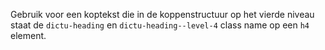Gebruik voor een koptekst die in de koppenstructuur op het vierde niveau staat
de `dictu-heading` en `dictu-heading--level-4` class name op een `h4` element.
